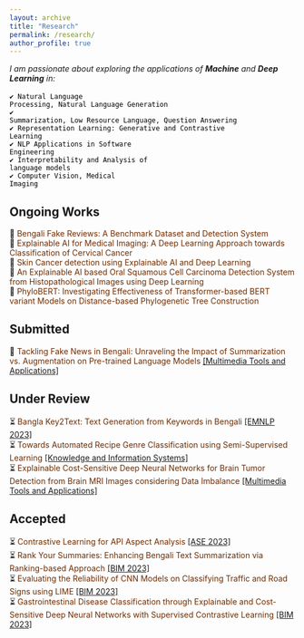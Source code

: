 ```yaml
---
layout: archive
title: "Research"
permalink: /research/
author_profile: true
---
```


*I am passionate about exploring the applications of **Machine** and **Deep Learning** in:*<br><br>
<span style="color:black;">
<code>✔️ Natural Language Processing, Natural Language Generation</code> <br>
<code>✔️ Summarization, Low Resource Language, Question Answering</code> <br>
<code>✔️ Representation Learning: Generative and Contrastive Learning</code> <br>
<code>✔️ NLP Applications in Software Engineering</code> <br>
<code>✔️ Interpretability and Analysis of language models</code> <br>
<code>✔️ Computer Vision, Medical Imaging</code>
</span>
<br/>


## Ongoing Works
🔨 <span style="color:#6E2C00">Bengali Fake Reviews: A Benchmark Dataset and Detection System</span><br>
🔨 <span style="color:#6E2C00">Explainable AI for Medical Imaging: A Deep Learning Approach towards Classification of Cervical Cancer</span><br>
🔨 <span style="color:#6E2C00">Skin Cancer detection using Explainable AI and Deep Learning</span><br>
🔨 <span style="color:#6E2C00">An Explainable AI based Oral Squamous Cell Carcinoma Detection System from Histopathological Images using Deep Learning</span><br>
🔨 <span style="color:#6E2C00">PhyloBERT: Investigating Effectiveness of Transformer-based BERT variant Models on Distance-based Phylogenetic Tree Construction</span>

## Submitted
📝 <span style="color:#6E2C00">Tackling Fake News in Bengali: Unraveling the Impact of Summarization vs. Augmentation on Pre-trained Language Models</span> [[Multimedia Tools and Applications]](https://www.springer.com/journal/11042)

## Under Review
⏳ <span style="color:#6E2C00">Bangla Key2Text: Text Generation from Keywords in Bengali</span> [[EMNLP 2023]](https://2023.emnlp.org/)<br>
⏳ <span style="color:#6E2C00">Towards Automated Recipe Genre Classification using Semi-Supervised Learning</span> [[Knowledge and Information Systems]](https://www.springer.com/journal/10115)<br>
⏳ <span style="color:#6E2C00">Explainable Cost-Sensitive Deep Neural Networks for Brain Tumor Detection from Brain MRI Images considering Data Imbalance</span> [[Multimedia Tools and Applications]](https://www.springer.com/journal/11042)

## Accepted
⏳ <span style="color:#6E2C00">Contrastive Learning for API Aspect Analysis</span> [[ASE 2023]](https://conf.researchr.org/track/ase-2023/ase-2023-papers)<br>
⏳ <span style="color:#6E2C00">Rank Your Summaries: Enhancing Bengali Text Summarization via Ranking-based Approach</span> [[BIM 2023]](https://confbim.com/)<br>
⏳ <span style="color:#6E2C00">Evaluating the Reliability of CNN Models on Classifying Traffic and Road Signs using LIME</span> [[BIM 2023]](https://confbim.com/)<br>
⏳ <span style="color:#6E2C00">Gastrointestinal Disease Classification through Explainable and Cost-Sensitive Deep Neural Networks with Supervised Contrastive Learning</span> [[BIM 2023]](https://confbim.com/)<br>




